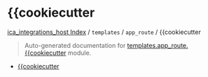 # {{cookiecutter

[ica_integrations_host Index](../../../README.md#ica_integrations_host-index) / `templates` / `app_route` / {{cookiecutter

> Auto-generated documentation for [templates.app_route.{{cookiecutter](https://github.com/destiny/ica_integrations_host/blob/main/templates/app_route/{{cookiecutter.module_name}}/__init__.py) module.
- [{{cookiecutter](#{{cookiecutter)
